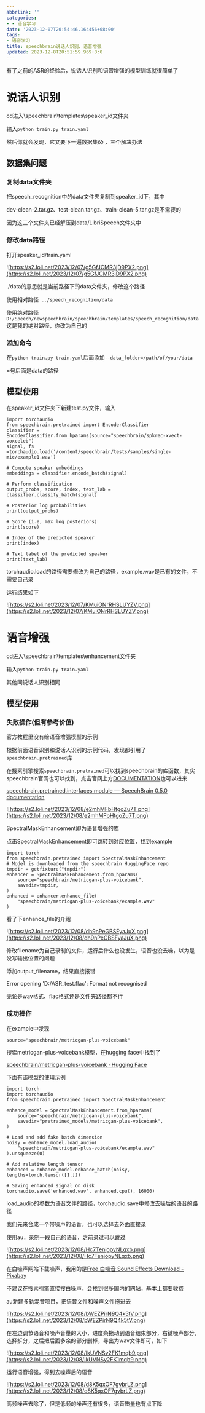 ```yaml
---
abbrlink: ''
categories:
- - 语音学习
date: '2023-12-07T20:54:46.164456+08:00'
tags:
- 语音学习
title: speechbrain说话人识别、语音增强
updated: 2023-12-8T20:51:59.969+8:0
---
```

有了之前的ASR的经验后，说话人识别和语音增强的模型训练就很简单了

# 说话人识别

cd进入\speechbrain\templates\speaker_id文件夹

输入`python train.py train.yaml`

然后你就会发现，它又要下一遍数据集😱 ，三个解决办法

## 数据集问题

### 复制data文件夹

把speech_recognition中的data文件夹复制到speaker_id下，其中

dev-clean-2.tar.gz、test-clean.tar.gz、train-clean-5.tar.gz是不需要的

因为这三个文件夹已经解压到data/LibriSpeech文件夹中

### 修改data路径

打开speaker_id/train.yaml

![https://s2.loli.net/2023/12/07/g5GfJCMR3jD9PX2.png](https://s2.loli.net/2023/12/07/g5GfJCMR3jD9PX2.png)

./data的意思就是当前路径下的data文件夹，修改这个路径

使用相对路径` ../speech_recognition/data`

使用绝对路径 `D:/Speech/newspeechbrain/speechbrain/templates/speech_recognition/data`这是我的绝对路径，你改为自己的

### 添加命令

在`python train.py train.yaml`后面添加`--data_folder=/path/of/your/data`

=号后面是data的路径

## 模型使用

在speaker_id文件夹下新建test.py文件，输入

```
import torchaudio
from speechbrain.pretrained import EncoderClassifier
classifier = EncoderClassifier.from_hparams(source="speechbrain/spkrec-xvect-voxceleb")
signal, fs =torchaudio.load('/content/speechbrain/tests/samples/single-mic/example1.wav')

# Compute speaker embeddings
embeddings = classifier.encode_batch(signal)

# Perform classification
output_probs, score, index, text_lab = classifier.classify_batch(signal)

# Posterior log probabilities
print(output_probs)

# Score (i.e, max log posteriors)
print(score)

# Index of the predicted speaker
print(index)

# Text label of the predicted speaker
print(text_lab)
```

torchaudio.load的路径需要修改为自己的路径，example.wav是已有的文件，不需要自己录

运行结果如下

![https://s2.loli.net/2023/12/07/KMuiONrRHSLUYZV.png](https://s2.loli.net/2023/12/07/KMuiONrRHSLUYZV.png)

# 语音增强

cd进入\speechbrain\templates\enhancement文件夹

输入`python train.py train.yaml`

其他同说话人识别相同

## 模型使用

### 失败操作(但有参考价值)

官方教程里没有给语音增强模型的示例

根据前面语音识别和说话人识别的示例代码，发现都引用了`speechbrain.pretrained`库

在搜索引擎搜索`speechbrain.pretrained`可以找到speechbrain的库函数，其实speechbrain官网也可以找到，点击官网上方[DOCUMENTATION](https://speechbrain.readthedocs.io/en/latest/index.html)也可以进来

[speechbrain.pretrained.interfaces module — SpeechBrain 0.5.0 documentation](https://speechbrain.readthedocs.io/en/latest/API/speechbrain.pretrained.interfaces.html)

![https://s2.loli.net/2023/12/08/e2mhMFbHtgoZu7T.png](https://s2.loli.net/2023/12/08/e2mhMFbHtgoZu7T.png)

SpectralMaskEnhancement即为语音增强的库

点击SpectralMaskEnhancement即可跳转到对应位置，找到example

```
import torch
from speechbrain.pretrained import SpectralMaskEnhancement
# Model is downloaded from the speechbrain HuggingFace repo
tmpdir = getfixture("tmpdir")
enhancer = SpectralMaskEnhancement.from_hparams(
    source="speechbrain/metricgan-plus-voicebank",
    savedir=tmpdir,
)
enhanced = enhancer.enhance_file(
    "speechbrain/metricgan-plus-voicebank/example.wav"
)
```

看了下enhance_file的介绍

![https://s2.loli.net/2023/12/08/dh9nPeGBSFyaJuX.png](https://s2.loli.net/2023/12/08/dh9nPeGBSFyaJuX.png)

修改filename为自己录制的文件，运行后什么也没发生，语音也没去噪，以为是没写输出位置的问题

添加output_filename，结果直接报错

Error opening 'D:/ASR_test.flac': Format not recognised

无论是wav格式、flac格式还是文件夹路径都不行

### 成功操作

在example中发现

```
source="speechbrain/metricgan-plus-voicebank"
```

搜索metricgan-plus-voicebank模型，在hugging face中找到了

[speechbrain/metricgan-plus-voicebank · Hugging Face](https://huggingface.co/speechbrain/metricgan-plus-voicebank)

下面有该模型的使用示例

```
import torch
import torchaudio
from speechbrain.pretrained import SpectralMaskEnhancement

enhance_model = SpectralMaskEnhancement.from_hparams(
    source="speechbrain/metricgan-plus-voicebank",
    savedir="pretrained_models/metricgan-plus-voicebank",
)

# Load and add fake batch dimension
noisy = enhance_model.load_audio(
    "speechbrain/metricgan-plus-voicebank/example.wav"
).unsqueeze(0)

# Add relative length tensor
enhanced = enhance_model.enhance_batch(noisy, lengths=torch.tensor([1.]))

# Saving enhanced signal on disk
torchaudio.save('enhanced.wav', enhanced.cpu(), 16000)
```

load_audio的参数为语音文件的路径，torchaudio.save中修改去噪后的语音的路径

我们先来合成一个带噪声的语音，也可以选择去外面直接录

使用au，录制一段自己的语音，之前录过可以跳过

![https://s2.loli.net/2023/12/08/Hc7TenjopyNLqxb.png](https://s2.loli.net/2023/12/08/Hc7TenjopyNLqxb.png)

在白噪声网站下载噪声，我用的是[Free 白噪音 Sound Effects Download - Pixabay](https://pixabay.com/zh/sound-effects/search/%E7%99%BD%E5%99%AA%E9%9F%B3/)

不建议在搜索引擎直接搜白噪声，会找到很多国内的网站，基本上都要收费

au新建多轨混音项目，把语音文件和噪声文件拖进去

![https://s2.loli.net/2023/12/08/bWEZPirN9Q4k5tV.png](https://s2.loli.net/2023/12/08/bWEZPirN9Q4k5tV.png)

在左边调节语音和噪声音量的大小，进度条拖动到语音结束部分，右键噪声部分，选择拆分，之后把后面多余的部分删掉，导出为wav文件即可，如下

![https://s2.loli.net/2023/12/08/IkUVNSy2FK1mqb9.png](https://s2.loli.net/2023/12/08/IkUVNSy2FK1mqb9.png)

运行语音增强，得到去噪声后的语音

![https://s2.loli.net/2023/12/08/d8K5qxOF7gvbrLZ.png](https://s2.loli.net/2023/12/08/d8K5qxOF7gvbrLZ.png)

高频噪声去除了，但是低频的噪声还有很多，语音质量也有点下降
